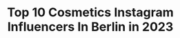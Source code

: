 ---
title: Top 10 Cosmetics Instagram Influencers In Berlin in 2023
description: >-
  Find top cosmetics Instagram influencers in Berlin in 2023. Most popular hashtags: #blogger #beauty #berlin #autumn.
platform: Instagram
hits: 82
text_top: Identify the best Instagram influencers on inBeat.
text_bottom: inBeat has 82 Instagram influencers like this in Berlin, Germany for you to pitch.
profiles:
  - username: "cocoink"
    fullname: >-
      Berlin 💒 | Techno 🏢
    bio: >-
      Maybe it is not about the happy ending. Maybe it is about the story.
    location: "Germany"
    followers: 68939
    engagement: 132
    commentsToLikes: 0.071767
    id: ck6u72w79j5qs0j71l6ihsy47
    verified: false
    hashtags: "#legtattoo, #sheingals, #zaraboots, #friseur"
  - username: "karina_loves_life"
    fullname: >-
      Karina💕
    bio: >-
      German Model Based in Hannover Economics student 👩‍🎓 Freespirit. Doglover. Adventurer. Enthusiast. Hedonist and slightly sassy 💁‍♀️
    location: "Germany"
    followers: 21895
    engagement: 241
    commentsToLikes: 0.029456
    id: ck5zqoby7uz5g0i14ko0w6mwn
    verified: false
    hashtags: "#natural, #modelagency, #shooting, #simplicity"
  - username: "_anna_geddes_"
    fullname: >-
      Anna Prohodski
    bio: >-
      #MRSDeutschland 2020/21🇩🇪🏆 #MRS.#sachsenanhalt 2019/2020⚜️💍 🇩🇪🇷🇺🇬🇧 #missdeutschland #influencer #model#travel#beauty#gourmet #business : direct 📩
    location: "Germany"
    followers: 199205
    engagement: 249
    commentsToLikes: 0.108438
    id: ckapckcwa468w0i78ywoyzusg
    verified: false
    hashtags: "#mrsdeutschland2020, #mydubai, #staypositive, #smile"
  - username: "annahiltrop"
    fullname: >-
      Anna Hiltrop🌹
    bio: >-
      🦋German Model @fordmodels @oxygen.models 🌍Sustainability & Fair Fashion Mgmt: marina.rudolph@together.partners
    location: "Germany"
    followers: 34702
    engagement: 119
    commentsToLikes: 0.052808
    id: ck0vyr1iq5d9b0i19ijgb3g6y
    verified: true
    hashtags: "#autumnoutfit, #centrooberhausen, #shooting, #ootd"
  - username: "ciinderella_bln"
    fullname: >-
      Ciinde Rella
    bio: >-
      ❤️💍👰✝️🎗
    location: "Germany"
    followers: 30581
    engagement: 263
    commentsToLikes: 0.060037
    id: ck14ldf39u4680i19hfwp7x11
    verified: false
    hashtags: "#barbarabox, #degustabox, #interiordesign, #freshfoodanddrinks"
  - username: "robinrayanian"
    fullname: >-
      Rayanian
    bio: >-
      Passion for Hair & Make-up & Fashion https://armeniafund.ejoinme.org/donate 📍Berlin🇩🇪 Los angeles 🇺🇸
    location: "Germany"
    followers: 109564
    engagement: 315
    commentsToLikes: 0.043899
    id: ck55lagyy153q0i117zvvzh6s
    verified: true
    hashtags: "#fyp, #rayanian, #fashionblogger, #instagood"
  - username: "milenskaya"
    fullname: >-
      Milena Glimbovski
    bio: >-
      🏹founder (she/her) of zero waste shop @originalunverpackt &@einguterplan 🏹 Berlin,Germany & Sweden🏹
    location: "Germany"
    followers: 26984
    engagement: 263
    commentsToLikes: 0.031328
    id: ck14h46878gpm0i19fcdatw0q
    verified: false
    hashtags: "#netzstreikf, #elterninderkrise, #detoxdenim, #armedangels"
  - username: "mo.ciftci"
    fullname: >-
      Mo
    bio: >-
      23 years // beauty // fashion • Photographer 🏡Hannover | 📍currently in Hannover
    location: "Germany"
    followers: 2224
    engagement: 1403
    commentsToLikes: 0.064260
    id: ck5c196shup3d0i1107dd0vz0
    verified: false
    hashtags: "#queen, #happiness, #picoftheday, #naturecosmetic"
  - username: "maximgiacomo"
    fullname: >-
      MAXIM GIACOMO
    bio: >-
      🇮🇹🇩🇪 🎥 YouTube • Maxim Giacomo #GIACOMOARMY #BoysInMakeUp Dieses Profil enthält Werbung | Impressum via YouTube 📍 Berlin Meine Palette!!
    location: "Germany"
    followers: 39233
    engagement: 727
    commentsToLikes: 0.169319
    id: ck5c18z24uomo0i11ism1tg34
    verified: false
    hashtags: "#herbstliebe, #herbstdeko, #menstyle, #browsonfleek"
  - username: "pialorenaa"
    fullname: >-
      LORENA TRAVEL FASHION BEAUTY
    bio: >-
      👸🏻LORENA ⚓️HH 💃🏻Latina 🔜 Berlin 👑⠀⠀⠀⠀⠀⠀⠀⠀⠀ contact 💌 lorena@insocial-media.com
    location: "Germany"
    followers: 104553
    engagement: 387
    commentsToLikes: 0.076582
    id: ck13cdguyzte80i19v54jfuzi
    verified: false
    hashtags: "#verlosung, #sugarbearhair, #giveaway, #gewinnspiel"
---